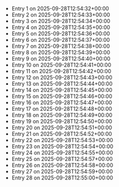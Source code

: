 - Entry 1 on 2025-09-28T12:54:32+00:00
- Entry 2 on 2025-09-28T12:54:33+00:00
- Entry 3 on 2025-09-28T12:54:34+00:00
- Entry 4 on 2025-09-28T12:54:35+00:00
- Entry 5 on 2025-09-28T12:54:36+00:00
- Entry 6 on 2025-09-28T12:54:37+00:00
- Entry 7 on 2025-09-28T12:54:38+00:00
- Entry 8 on 2025-09-28T12:54:39+00:00
- Entry 9 on 2025-09-28T12:54:40+00:00
- Entry 10 on 2025-09-28T12:54:41+00:00
- Entry 11 on 2025-09-28T12:54:42+00:00
- Entry 12 on 2025-09-28T12:54:43+00:00
- Entry 13 on 2025-09-28T12:54:44+00:00
- Entry 14 on 2025-09-28T12:54:45+00:00
- Entry 15 on 2025-09-28T12:54:46+00:00
- Entry 16 on 2025-09-28T12:54:47+00:00
- Entry 17 on 2025-09-28T12:54:48+00:00
- Entry 18 on 2025-09-28T12:54:49+00:00
- Entry 19 on 2025-09-28T12:54:50+00:00
- Entry 20 on 2025-09-28T12:54:51+00:00
- Entry 21 on 2025-09-28T12:54:52+00:00
- Entry 22 on 2025-09-28T12:54:53+00:00
- Entry 23 on 2025-09-28T12:54:54+00:00
- Entry 24 on 2025-09-28T12:54:55+00:00
- Entry 25 on 2025-09-28T12:54:57+00:00
- Entry 26 on 2025-09-28T12:54:58+00:00
- Entry 27 on 2025-09-28T12:54:59+00:00
- Entry 28 on 2025-09-28T12:55:00+00:00
